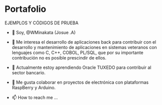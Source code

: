# Portafolio
EJEMPLOS Y CÓDIGOS DE PRUEBA

- 👋 Soy, @WMinakata (Josue .A)

- 👀 Me interesa el desarrollo de aplicaciones back para contribuir con el desarrollo y mantenimiento de aplicaciones en sistemas veteranos 
     con lenguajes como C, C++, COBOL, PL/SQL, que por su importante contribución no es posible prescindir de ellos.
      
- 🌱 Actualmente estoy aprendiendo Oracle TUXEDO para contribuir al sector bancario.

- 💞️ Me gusta colaborar en proyectos de electrónica con plataformas RaspBerry y Arduino.

- 📫 How to reach me ...
